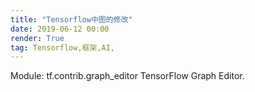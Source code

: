 ```yaml
---
title: "Tensorflow中图的修改"
date: 2019-06-12 00:00
render: True 
tag: Tensorflow,框架,AI,
---
```

Module: tf.contrib.graph_editor
TensorFlow Graph Editor.